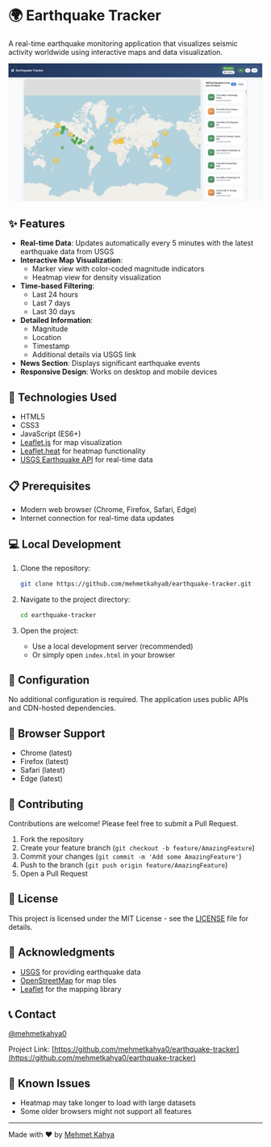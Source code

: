 # 🌍 Earthquake Tracker

A real-time earthquake monitoring application that visualizes seismic activity worldwide using interactive maps and data visualization.

![Earthquake Tracker Screenshot](screenshot.png)

## ✨ Features

- **Real-time Data**: Updates automatically every 5 minutes with the latest earthquake data from USGS
- **Interactive Map Visualization**:
  - Marker view with color-coded magnitude indicators
  - Heatmap view for density visualization
- **Time-based Filtering**:
  - Last 24 hours
  - Last 7 days
  - Last 30 days
- **Detailed Information**:
  - Magnitude
  - Location
  - Timestamp
  - Additional details via USGS link
- **News Section**: Displays significant earthquake events
- **Responsive Design**: Works on desktop and mobile devices

## 🚀 Technologies Used

- HTML5
- CSS3
- JavaScript (ES6+)
- [Leaflet.js](https://leafletjs.com/) for map visualization
- [Leaflet.heat](https://github.com/Leaflet/Leaflet.heat) for heatmap functionality
- [USGS Earthquake API](https://earthquake.usgs.gov/fdsnws/event/1/) for real-time data

## 📋 Prerequisites

- Modern web browser (Chrome, Firefox, Safari, Edge)
- Internet connection for real-time data updates

## 💻 Local Development

1. Clone the repository:
   ```bash
   git clone https://github.com/mehmetkahya0/earthquake-tracker.git
   ```

2. Navigate to the project directory:
   ```bash
   cd earthquake-tracker
   ```

3. Open the project:
   - Use a local development server (recommended)
   - Or simply open `index.html` in your browser

## 🔧 Configuration

No additional configuration is required. The application uses public APIs and CDN-hosted dependencies.

## 📱 Browser Support

- Chrome (latest)
- Firefox (latest)
- Safari (latest)
- Edge (latest)

## 🤝 Contributing

Contributions are welcome! Please feel free to submit a Pull Request.

1. Fork the repository
2. Create your feature branch (`git checkout -b feature/AmazingFeature`)
3. Commit your changes (`git commit -m 'Add some AmazingFeature'`)
4. Push to the branch (`git push origin feature/AmazingFeature`)
5. Open a Pull Request

## 📄 License

This project is licensed under the MIT License - see the [LICENSE](LICENSE) file for details.

## 👏 Acknowledgments

- [USGS](https://www.usgs.gov/) for providing earthquake data
- [OpenStreetMap](https://www.openstreetmap.org/) for map tiles
- [Leaflet](https://leafletjs.com/) for the mapping library

## 📞 Contact

[@mehmetkahya0](https://github.com/mehmetkahya0)

Project Link: [https://github.com/mehmetkahya0/earthquake-tracker](https://github.com/mehmetkahya0/earthquake-tracker)

## 🐛 Known Issues

- Heatmap may take longer to load with large datasets
- Some older browsers might not support all features

---

Made with ❤️ by [Mehmet Kahya](https://github.com/mehmetkahya0)
